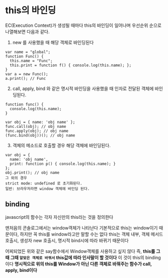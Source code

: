 # this의 바인딩

EC(Execution Context)가 생성될 때마다 this의 바인딩이 일어나며 우선순위 순으로 나열해보면 다음과 같다.

1. new 를 사용했을 때 해당 객체로 바인딩된다

```
var name = "global";
function Func() {
  this.name = "Func";
  this.print = function f() { console.log(this.name); };
}
var a = new Func();
a.print(); // Func
```

2. call, apply, bind 와 같은 명시적 바인딩을 사용했을 때 인자로 전달된 객체에 바인딩된다.

```
function func() {
  console.log(this.name);
}

var obj = { name: 'obj name' };
func.call(obj); // obj name
func.apply(obj); // obj name
(func.bind(obj))(); // obj name
```

3. 객체의 메소드로 호출할 경우 해당 객체에 바인딩된다.

```
var obj = {
  name: 'obj name',
  print: function p() { console.log(this.name); }
};
obj.print(); // obj name
그 외의 경우
strict mode: undefined 로 초기화된다.
일반: 브라우저라면 window 객체에 바인딩 된다.
```

## binding

javascript의 함수는 각자 자신만의 this라는 것을 정의한다

맨처음의 콘솔로그에서는 window객체가 나타난다
기본적으로 this는 window이기 때문이다, 하지만 꼭 this를 window라고만 말할 수는 없다
this는 객체 내부, 객체 메서드 호출시, 생성자 new 호출시, 명시적 bind시에 따라 바뀌기 때문이다

어찌되었든 위와 같은 say함수에서 Window객체를 사용하고 싶지 않다
즉, **this를 그때 그때 `알맞은 객체로 바꿔서` this값에 따라 인사말이 할 것이다**
이 것이 this의 binding이다
**명시적으로 위의 this를 Window가 아닌 다른 객체로 바꿔주는 함수가 call, apply, bind이다**
